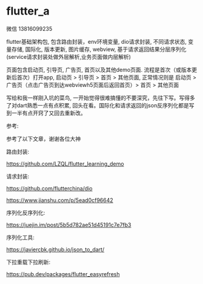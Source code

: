 # flutter_a

微信 13816099235

flutter基础架构包, 包含路由封装，env环境变量, dio请求封装, 不同请求状态, 变量存储, 国际化, 版本更新, 图片缓存, webview, 基于请求返回结果分层序列化(service请求封装处做外层解析,业务页面做内层解析)

页面包含启动页, 引导页, 广告页, 首页以及其他demo页面. 流程是首次（或版本更新后首次）打开app, 启动页 > 引导页 > 首页 > 其他页面, 正常情况则是 启动页 > 广告页（点击广告页到达webviewh5页面后返回首页）> 首页 > 其他页面


写给和我一样刚入坑的菜鸟, 一开始觉得很难搞懂的不要深究，先往下写。写得多了对dart熟悉一点有点积累, 回头在看。国际化和请求返回的json反序列化都是写到一半有点开窍了又回去重新改。

参考:

参考了以下文章，谢谢各位大神

路由封装:

https://github.com/LZQL/flutter_learning_demo

请求封装:

https://github.com/flutterchina/dio

https://www.jianshu.com/p/5ead0cf96642

序列化反序列化:

https://juejin.im/post/5b5d782ae51d45191c7e7fb3

序列化工具:

https://javiercbk.github.io/json_to_dart/

下拉重载下拉刷新:

https://pub.dev/packages/flutter_easyrefresh
